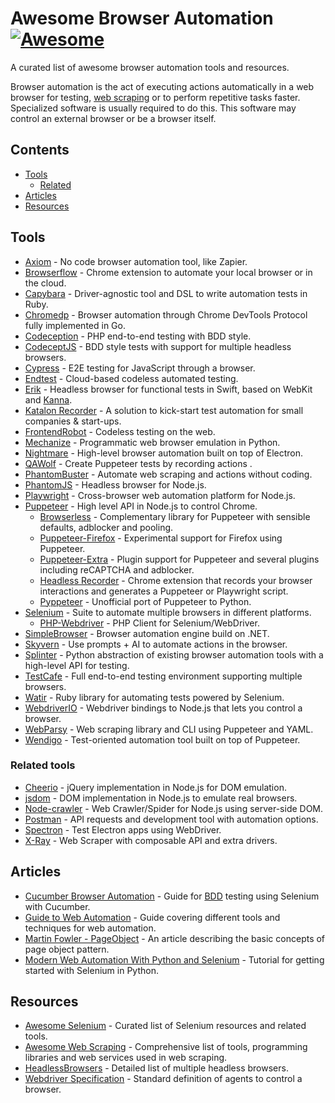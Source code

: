 # Awesome Browser Automation [![Awesome](https://awesome.re/badge.svg)](https://awesome.re)

A curated list of awesome browser automation tools and resources.

Browser automation is the act of executing actions automatically in a web browser for testing, [web scraping](https://en.wikipedia.org/wiki/Web_scraping) or to perform repetitive tasks faster. Specialized software is usually required to do this. This software may control an external browser or be a browser itself.

## Contents

* [Tools](#tools)
  * [Related](#related)
* [Articles](#articles)
* [Resources](#resources)


## Tools
 
* [Axiom](https://axiom.ai) - No code browser automation tool, like Zapier.
* [Browserflow](https://browserflow.app) - Chrome extension to automate your local browser or in the cloud.
* [Capybara](https://github.com/teamcapybara/capybara) - Driver-agnostic tool and DSL to write automation tests in Ruby.
* [Chromedp](https://github.com/chromedp/chromedp) - Browser automation through Chrome DevTools Protocol fully implemented in Go.
* [Codeception](https://github.com/codeception/codeception) - PHP end-to-end testing with BDD style.
* [CodeceptJS](https://github.com/Codeception/CodeceptJS) - BDD style tests with support for multiple headless browsers.
* [Cypress](https://www.cypress.io) - E2E testing for JavaScript through a browser.
* [Endtest](https://endtest.io) - Cloud-based codeless automated testing.
* [Erik](https://github.com/phimage/Erik) - Headless browser for functional tests in Swift, based on WebKit and [Kanna](https://github.com/tid-kijyun/Kanna).
* [Katalon Recorder](https://chrome.google.com/webstore/detail/katalon-recorder-selenium/ljdobmomdgdljniojadhoplhkpialdid) - A solution to kick-start test automation for small companies & start-ups.
* [FrontendRobot](https://frontendrobot.com) - Codeless testing on the web.
* [Mechanize](https://mechanize.readthedocs.io/en/latest) - Programmatic web browser emulation in Python.
* [Nightmare](https://github.com/segmentio/nightmare) - High-level browser automation built on top of Electron.
* [QAWolf](https://docs.qawolf.com) - Create Puppeteer tests by recording actions .
* [PhantomBuster](https://phantombuster.com) - Automate web scraping and actions without coding.
* [PhantomJS](https://github.com/ariya/phantomjs) - Headless browser for Node.js.
* [Playwright](https://github.com/microsoft/playwright) - Cross-browser web automation platform for Node.js.
* [Puppeteer](https://github.com/GoogleChrome/puppeteer) - High level API in Node.js to control Chrome.
  * [Browserless](https://browserless.js.org) - Complementary library for Puppeteer with sensible defaults, adblocker and pooling.
  * [Puppeteer-Firefox](https://github.com/puppeteer/puppeteer/tree/master/experimental/puppeteer-firefox) - Experimental support for Firefox using Puppeteer.
  * [Puppeteer-Extra](https://github.com/berstend/puppeteer-extra/tree/master/packages/puppeteer-extra) - Plugin support for Puppeteer and several plugins including reCAPTCHA and adblocker.
  * [Headless Recorder](https://www.checklyhq.com/docs/headless-recorder) - Chrome extension that records your browser interactions and generates a Puppeteer or Playwright script.
  * [Pyppeteer](https://github.com/miyakogi/pyppeteer) - Unofficial port of Puppeteer to Python.
* [Selenium](https://www.seleniumhq.org) - Suite to automate multiple browsers in different platforms.
  * [PHP-Webdriver](https://github.com/php-webdriver/php-webdriver) - PHP Client for Selenium/WebDriver.
* [SimpleBrowser](https://github.com/SimpleBrowserDotNet/SimpleBrowser) - Browser automation engine build on .NET.
* [Skyvern](https://github.com/Skyvern-AI/Skyvern) - Use prompts + AI to automate actions in the browser.
* [Splinter](https://splinter.readthedocs.io/en/latest/index.html) - Python abstraction of existing browser automation tools with a high-level API for testing.
* [TestCafe](https://devexpress.github.io/testcafe) - Full end-to-end testing environment supporting multiple browsers.
* [Watir](http://watir.com) - Ruby library for automating tests powered by Selenium.
* [WebdriverIO](http://webdriver.io) - Webdriver bindings to Node.js that lets you control a browser.
* [WebParsy](https://github.com/joseconstela/webparsy) - Web scraping library and CLI using Puppeteer and YAML.
* [Wendigo](https://github.com/angrykoala/wendigo) - Test-oriented automation tool built on top of Puppeteer.

### Related tools

* [Cheerio](https://github.com/cheeriojs/cheerio) - jQuery implementation in Node.js for DOM emulation.
* [jsdom](https://github.com/jsdom/jsdom) - DOM implementation in Node.js to emulate real browsers.
* [Node-crawler](http://nodecrawler.org) - Web Crawler/Spider for Node.js using server-side DOM.
* [Postman](https://www.getpostman.com) - API requests and development tool with automation options.
* [Spectron](https://electronjs.org/spectron) - Test Electron apps using WebDriver.
* [X-Ray](https://github.com/matthewmueller/x-ray) - Web Scraper with composable API and extra drivers.

## Articles

* [Cucumber Browser Automation](https://cucumber.io/docs/guides/browser-automation) - Guide for [BDD](https://en.wikipedia.org/wiki/Behavior-driven_development) testing using Selenium with Cucumber.
* [Guide to Web Automation](https://hackernoon.com/guide-to-web-automation-889557804453) - Guide covering different tools and techniques for web automation.
* [Martin Fowler - PageObject](https://martinfowler.com/bliki/PageObject.html) - An article describing the basic concepts of page object pattern.
* [Modern Web Automation With Python and Selenium](https://realpython.com/modern-web-automation-with-python-and-selenium) - Tutorial for getting started with Selenium in Python.

## Resources

* [Awesome Selenium](https://github.com/christian-bromann/awesome-selenium#readme) - Curated list of Selenium resources and related tools.
* [Awesome Web Scraping](https://github.com/lorien/awesome-web-scraping) - Comprehensive list of tools, programming libraries and web services used in web scraping.
* [HeadlessBrowsers](https://github.com/dhamaniasad/HeadlessBrowsers) - Detailed list of multiple headless browsers.
* [Webdriver Specification](https://www.w3.org/TR/webdriver1) - Standard definition of agents to control a browser.
